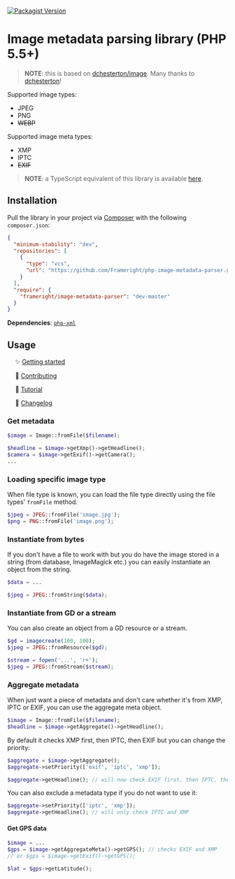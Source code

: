 [![Packagist Version](https://img.shields.io/packagist/v/frameright/image-metadata-parser)](https://packagist.org/packages/frameright/image-metadata-parser)

<!--
WARNING: Bits of information here are duplicated in several places:
  * https://docs.frameright.io/php
  * https://github.com/Frameright/php-image-metadata-parser
Make sure to keep them in sync.
-->

# Image metadata parsing library (PHP 5.5+)

> **NOTE**: this is based on
> [dchesterton/image](https://github.com/dchesterton/image). Many thanks to
  [dchesterton](https://github.com/dchesterton)!

Supported image types:
   - JPEG
   - PNG
   - ~~WEBP~~

Supported image meta types:
   - XMP
   - IPTC
   - ~~EXIF~~

> **NOTE**: a TypeScript equivalent of this library is available
> [here](https://github.com/Frameright/image-display-control-metadata-parser).

## Installation

Pull the library in your project  via [Composer](https://getcomposer.org/)
with the following `composer.json`:

```json
{
  "minimum-stability": "dev",
  "repositories": [
    {
      "type": "vcs",
      "url": "https://github.com/Frameright/php-image-metadata-parser.git"
    }
  ],
  "require": {
    "frameright/image-metadata-parser": "dev-master"
  }
}
```

**Dependencies**: [`php-xml`](https://www.php.net/manual/en/book.dom.php)

## Usage

&emsp; :sparkles: [Getting started](https://docs.frameright.io/php/getting-started)

&emsp; :wrench: [Contributing](https://docs.frameright.io/php/contributing)

&emsp; :memo: [Tutorial](https://www.frameright.io/post/metadata-in-php)

&emsp; 📝 [Changelog](https://docs.frameright.io/php/changelog)

### Get metadata

```php
$image = Image::fromFile($filename);

$headline = $image->getXmp()->getHeadline();
$camera = $image->getExif()->getCamera();
...
```

### Loading specific image type

When file type is known, you can load the file type directly using the file types' `fromFile` method.

```php
$jpeg = JPEG::fromFile('image.jpg');
$png = PNG::fromFile('image.png');
```

### Instantiate from bytes

If you don't have a file to work with but you do have the image stored in a string (from database, ImageMagick etc.) you can easily instantiate an object from the string.

```php
$data = ...

$jpeg = JPEG::fromString($data);
```

### Instantiate from GD or a stream

You can also create an object from a GD resource or a stream.

```php
$gd = imagecreate(100, 100);
$jpeg = JPEG::fromResource($gd);
```

```php
$stream = fopen('...', 'r+');
$jpeg = JPEG::fromStream($stream);
```

### Aggregate metadata

When just want a piece of metadata and don't care whether it's from XMP, IPTC or EXIF, you can use the aggregate meta object.

```php
$image = Image::fromFile($filename);
$headline = $image->getAggregate()->getHeadline();
```

By default it checks XMP first, then IPTC, then EXIF but you can change the priority:

```php
$aggregate = $image->getAggregate();
$aggregate->setPriority(['exif', 'iptc', 'xmp']);

$aggregate->getHeadline(); // will now check EXIF first, then IPTC, then XMP
```

You can also exclude a metadata type if you do not want to use it:

```php
$aggregate->setPriority(['iptc', 'xmp']);
$aggregate->getHeadline(); // will only check IPTC and XMP
```

#### Get GPS data

```php
$image = ...
$gps = $image->getAggregateMeta()->getGPS(); // checks EXIF and XMP
// or $gps = $image->getExif()->getGPS();

$lat = $gps->getLatitude();
```
